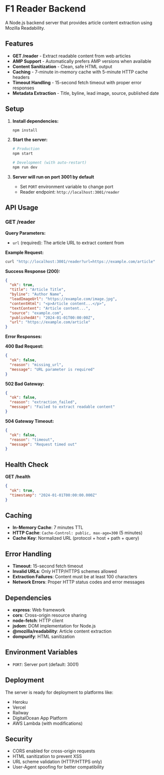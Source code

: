 # F1 Reader Backend

A Node.js backend server that provides article content extraction using Mozilla Readability.

## Features

- **GET /reader** - Extract readable content from web articles
- **AMP Support** - Automatically prefers AMP versions when available
- **Content Sanitization** - Clean, safe HTML output
- **Caching** - 7-minute in-memory cache with 5-minute HTTP cache headers
- **Timeout Handling** - 15-second fetch timeout with proper error responses
- **Metadata Extraction** - Title, byline, lead image, source, published date

## Setup

1. **Install dependencies:**
   ```bash
   npm install
   ```

2. **Start the server:**
   ```bash
   # Production
   npm start
   
   # Development (with auto-restart)
   npm run dev
   ```

3. **Server will run on port 3001 by default**
   - Set `PORT` environment variable to change port
   - Reader endpoint: `http://localhost:3001/reader`

## API Usage

### GET /reader

**Query Parameters:**
- `url` (required): The article URL to extract content from

**Example Request:**
```bash
curl "http://localhost:3001/reader?url=https://example.com/article"
```

**Success Response (200):**
```json
{
  "ok": true,
  "title": "Article Title",
  "byline": "Author Name",
  "leadImageUrl": "https://example.com/image.jpg",
  "contentHtml": "<p>Article content...</p>",
  "textContent": "Article content...",
  "source": "example.com",
  "publishedAt": "2024-01-01T00:00:00Z",
  "url": "https://example.com/article"
}
```

**Error Responses:**

**400 Bad Request:**
```json
{
  "ok": false,
  "reason": "missing_url",
  "message": "URL parameter is required"
}
```

**502 Bad Gateway:**
```json
{
  "ok": false,
  "reason": "extraction_failed",
  "message": "Failed to extract readable content"
}
```

**504 Gateway Timeout:**
```json
{
  "ok": false,
  "reason": "timeout",
  "message": "Request timed out"
}
```

## Health Check

**GET /health**
```json
{
  "ok": true,
  "timestamp": "2024-01-01T00:00:00.000Z"
}
```

## Caching

- **In-Memory Cache**: 7 minutes TTL
- **HTTP Cache**: `Cache-Control: public, max-age=300` (5 minutes)
- **Cache Key**: Normalized URL (protocol + host + path + query)

## Error Handling

- **Timeout**: 15-second fetch timeout
- **Invalid URLs**: Only HTTP/HTTPS schemes allowed
- **Extraction Failures**: Content must be at least 100 characters
- **Network Errors**: Proper HTTP status codes and error messages

## Dependencies

- **express**: Web framework
- **cors**: Cross-origin resource sharing
- **node-fetch**: HTTP client
- **jsdom**: DOM implementation for Node.js
- **@mozilla/readability**: Article content extraction
- **dompurify**: HTML sanitization

## Environment Variables

- `PORT`: Server port (default: 3001)

## Deployment

The server is ready for deployment to platforms like:
- Heroku
- Vercel
- Railway
- DigitalOcean App Platform
- AWS Lambda (with modifications)

## Security

- CORS enabled for cross-origin requests
- HTML sanitization to prevent XSS
- URL scheme validation (HTTP/HTTPS only)
- User-Agent spoofing for better compatibility
